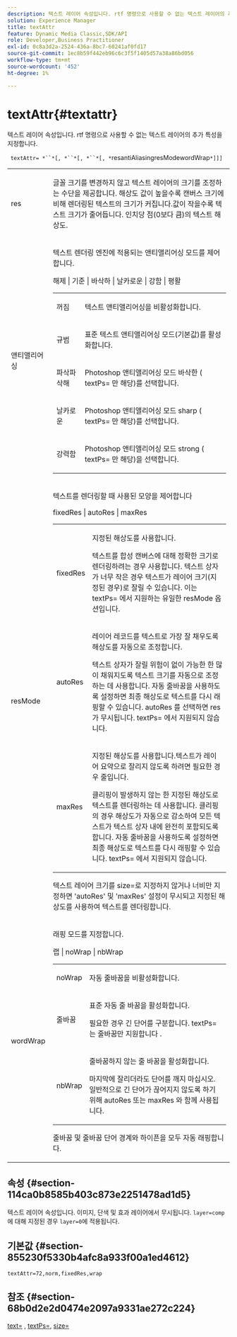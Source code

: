 ```yaml
---
description: 텍스트 레이어 속성입니다. rtf 명령으로 사용할 수 없는 텍스트 레이어의 추가 특성을 지정합니다.
solution: Experience Manager
title: textAttr
feature: Dynamic Media Classic,SDK/API
role: Developer,Business Practitioner
exl-id: 0c8a3d2a-2524-436a-8bc7-60241af0fd17
source-git-commit: 1ec8b59f442eb96c6c3f5f1405d57a38a86bd056
workflow-type: tm+mt
source-wordcount: '452'
ht-degree: 1%

---
```


# textAttr{#textattr}

텍스트 레이어 속성입니다. rtf 명령으로 사용할 수 없는 텍스트 레이어의 추가 특성을 지정합니다.

` textAttr= *``*[, *``*[, *``*[, *`resantiAliasingresModewordWrap`*]]]`

<table id="simpletable_0072BF7DF52B4959A14EDEF60A6EBDEE"> 
 <tr class="strow"> 
  <td class="stentry"> <p> <span class="codeph"> <span class="varname"> res  </span> </span> </p> </td> 
  <td class="stentry"> <p>글꼴 크기를 변경하지 않고 텍스트 레이어의 크기를 조정하는 수단을 제공합니다. 해상도 값이 높을수록 캔버스 크기에 비해 렌더링된 텍스트의 크기가 커집니다.값이 작을수록 텍스트 크기가 줄어듭니다. 인치당 점(0보다 큼)의 텍스트 해상도. </p> </td> 
 </tr> 
 <tr class="strow"> 
  <td class="stentry"> <p> <span class="codeph"> <span class="varname"> 앤티앨리어싱  </span> </span> </p> </td> 
  <td class="stentry"> <p>텍스트 렌더링 엔진에 적용되는 앤티앨리어싱 모드를 제어합니다. </p> <p> <span class="codeph"> 해제 | 기준 | 바삭하 | 날카로운 | 강함 | 평활  </span> </p> <p> 
    <table id="simpletable_AE2331118FCA4BC7877233E287CED6A4"> 
     <tr class="strow"> 
      <td class="stentry"> <p> <span class="codeph"> 꺼짐 </span> </p> </td> 
      <td class="stentry"> <p>텍스트 앤티앨리어싱을 비활성화합니다. </p> </td> 
     </tr> 
     <tr class="strow"> 
      <td class="stentry"> <p> <span class="codeph"> 규범  </span> </p> </td> 
      <td class="stentry"> <p>표준 텍스트 앤티앨리어싱 모드(기본값)를 활성화합니다. </p> </td> 
     </tr> 
     <tr class="strow"> 
      <td class="stentry"> <p> <span class="codeph"> 파삭파삭해  </span> </p> </td> 
      <td class="stentry"> <p>Photoshop 앤티앨리어싱 모드 <span class="codeph"> 바삭한 </span>( <span class="codeph"> textPs= </span>만 해당)를 선택합니다. </p> </td> 
     </tr> 
     <tr class="strow"> 
      <td class="stentry"> <p> <span class="codeph"> 날카로운  </span> </p> </td> 
      <td class="stentry"> <p>Photoshop 앤티앨리어싱 모드 <span class="codeph"> sharp </span>( <span class="codeph"> textPs= </span>만 해당)를 선택합니다. </p> </td> 
     </tr> 
     <tr class="strow"> 
      <td class="stentry"> <p> <span class="codeph"> 강력함 </span> </p> </td> 
      <td class="stentry"> <p>Photoshop 앤티앨리어싱 모드 <span class="codeph"> strong </span>( <span class="codeph"> textPs= </span>만 해당)을 선택합니다. </p> </td> 
     </tr> 
    </table> </p> </td> 
 </tr> 
 <tr class="strow"> 
  <td class="stentry"> <p> <span class="codeph"> <span class="varname"> resMode </span> </span> </p> </td> 
  <td class="stentry"> <p>텍스트를 렌더링할 때 사용된 모양을 제어합니다 </p> <p> <span class="codeph"> fixedRes | autoRes | maxRes  </span> </p> <p> 
    <table id="simpletable_2CFC06DB37154C7C92614FDF7A818DB5"> 
     <tr class="strow"> 
      <td class="stentry"> <p> <span class="codeph"> fixedRes  </span> </p> </td> 
      <td class="stentry"> <p>지정된 해상도를 사용합니다. </p> <p>텍스트를 합성 캔버스에 대해 정확한 크기로 렌더링하려는 경우 사용합니다. 텍스트 상자가 너무 작은 경우 텍스트가 레이어 크기(지정된 경우)로 잘릴 수 있습니다. 이는 <span class="codeph"> textPs= </span>에서 지원하는 유일한 <span class="varname"> resMode </span> 옵션입니다. </p> </td> 
     </tr> 
     <tr class="strow"> 
      <td class="stentry"> <p> <span class="codeph"> autoRes  </span> </p> </td> 
      <td class="stentry"> <p>레이어 레코드를 텍스트로 가장 잘 채우도록 해상도를 자동으로 조정합니다. </p> <p>텍스트 상자가 잘릴 위험이 없이 가능한 한 많이 채워지도록 텍스트 크기를 자동으로 조정하는 데 사용합니다. 자동 줄바꿈을 사용하도록 설정하면 최종 해상도로 텍스트를 다시 래핑할 수 있습니다. <span class="varname"> autoRes </span> 를 선택하면  <span class="codeph"> res </span> 가 무시됩니다. <span class="codeph"> textPs= </span>에서 지원되지 않습니다. </p> </td> 
     </tr> 
     <tr class="strow"> 
      <td class="stentry"> <p> <span class="codeph"> maxRes  </span> </p> </td> 
      <td class="stentry"> <p>지정된 해상도를 사용합니다.텍스트가 레이어 요약으로 잘리지 않도록 하려면 필요한 경우 줄입니다. </p> <p>클리핑이 발생하지 않는 한 지정된 해상도로 텍스트를 렌더링하는 데 사용합니다. 클리핑의 경우 해상도가 자동으로 감소하여 모든 텍스트가 텍스트 상자 내에 완전히 포함되도록 합니다. 자동 줄바꿈을 사용하도록 설정하면 최종 해상도로 텍스트를 다시 래핑할 수 있습니다. <span class="codeph"> textPs= </span>에서 지원되지 않습니다. </p> </td> 
     </tr> 
    </table> </p> <p>텍스트 레이어 크기를 size=로 지정하지 않거나 너비만 지정하면 'autoRes' 및 'maxRes' 설정이 무시되고 지정된 해상도를 사용하여 텍스트를 렌더링합니다. </p> </td> 
 </tr> 
 <tr class="strow"> 
  <td class="stentry"> <p> <span class="codeph"> <span class="varname"> wordWrap  </span> </span> </p> </td> 
  <td class="stentry"> <p>래핑 모드를 지정합니다. </p> <p> <span class="codeph"> 랩 | noWrap | nbWrap  </span> </p> <p> 
    <table id="simpletable_FF2510E029EC41E29BC30D9FC2923EA3"> 
     <tr class="strow"> 
      <td class="stentry"> <p> <span class="codeph"> noWrap  </span> </p> </td> 
      <td class="stentry"> <p>자동 줄바꿈을 비활성화합니다. </p> </td> 
     </tr> 
     <tr class="strow"> 
      <td class="stentry"> <p> <span class="codeph"> 줄바꿈 </span> </p> </td> 
      <td class="stentry"> <p>표준 자동 줄 바꿈을 활성화합니다. </p> <p>필요한 경우 긴 단어를 구분합니다. <span class="codeph"> textPs= </span> 는 줄바꿈만  <span class="codeph"> 지원합니다 </span>. </p> </td> 
     </tr> 
     <tr class="strow"> 
      <td class="stentry"> <p> <span class="codeph"> nbWrap  </span> </p> </td> 
      <td class="stentry"> <p>줄바꿈하지 않는 줄 바꿈을 활성화합니다. </p> <p>마지막에 잘리더라도 단어를 깨지 마십시오. 일반적으로 긴 단어가 끊어지지 않도록 하기 위해 <span class="codeph"> autoRes </span> 또는 <span class="codeph"> maxRes </span>와 함께 사용됩니다. </p> </td> 
     </tr> 
    </table> </p> <p><span class="codeph"> 줄바꿈 </span> 및 <span class="codeph"> 줄바꿈 </span> 단어 경계와 하이픈을 모두 자동 래핑합니다. </p> </td> 
 </tr> 
</table>

## 속성 {#section-114ca0b8585b403c873e2251478ad1d5}

텍스트 레이어 속성입니다. 이미지, 단색 및 효과 레이어에서 무시됩니다. `layer=comp`에 대해 지정된 경우 `layer=0`에 적용됩니다.

## 기본값 {#section-855230f5330b4afc8a933f00a1ed4612}

`textAttr=72,norm,fixedRes,wrap`

## 참조 {#section-68b0d2e2d0474e2097a9331ae272c224}

[text=](../../../../../is-api/http-ref/image-serving-api-ref/c-http-protocol-reference/c-command-reference/r-text.md#reference-84634052e48548539a1ef63cbe41f22f) ,  [textPs=](../../../../../is-api/http-ref/image-serving-api-ref/c-http-protocol-reference/c-command-reference/r-textps.md#reference-4209a2a6169f44278da2647cfb0cd767),  [size=](../../../../../is-api/http-ref/image-serving-api-ref/c-http-protocol-reference/c-data-types/r-size.md#reference-04d383f32c7b4003bed9978cb854747b)
